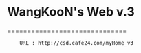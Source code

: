 # WangKooN's Web v.3
==============================

```
	URL : http://csd.cafe24.com/myHome_v3 
```
